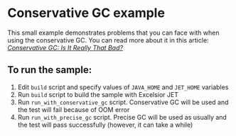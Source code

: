 ﻿# Conservative GC example

This small example demonstrates problems that you can face with when using the conservative GC.
You can read more about it in this article:  [_Conservative GC: Is It Really That Bad?_](https://www.excelsiorjet.com/blog/articles/conservative-gc-is-it-really-that-bad/)

## To run the sample:

1. Edit `build` script and specify values of `JAVA_HOME` and `JET_HOME` variables
2. Run `build` script to build the sample with Excelsior JET
3. Run `run_with_conservative_gc` script. Conservative GC will be used and the test will fail because of OOM error
4. Run `run_with_precise_gc` script. Precise GC will be used as usually and the test will pass successfully (however, it can take a while)